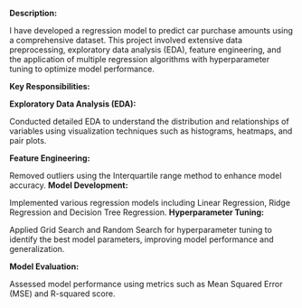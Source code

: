 **Description:**

I have developed a  regression model to predict car purchase amounts using a comprehensive dataset. This project involved extensive data preprocessing, exploratory data analysis (EDA), feature engineering, and the application of multiple regression algorithms with hyperparameter tuning to optimize model performance.

**Key Responsibilities:**

**Exploratory Data Analysis (EDA):**

Conducted detailed EDA to understand the distribution and relationships of variables using visualization techniques such as histograms, heatmaps, and pair plots.

**Feature Engineering:**

Removed outliers using the Interquartile range method to enhance model accuracy.
**Model Development:** 

Implemented various regression models including Linear Regression, Ridge Regression and Decision Tree Regression.
**Hyperparameter Tuning:** 

Applied Grid Search and Random Search for hyperparameter tuning to identify the best model parameters, improving model performance and generalization.

**Model Evaluation:**

Assessed model performance using metrics such as Mean Squared Error (MSE) and R-squared score.
